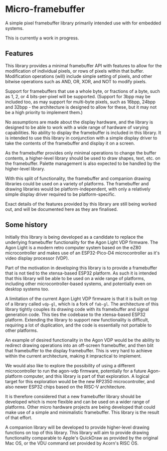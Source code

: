 # Micro-framebuffer

A simple pixel framebuffer library primarily intended use with for embedded systems.

This is currently a work in progress.


## Features

This library provides a minimal framebuffer API with features to allow for the modification of individual pixels, or rows of pixels within that buffer.  Modification operations (will) include simple setting of pixels, and other bitwise operations such as AND, OR, XOR, and NOT to modify pixels.

Support for framebuffers that use a whole byte, or fractions of a byte, such as 1, 2, or 4 bits-per-pixel will be supported.  (Support for 3bpp may be included too, as may support for multi-byte pixels, such as 16bpp, 24bpp and 32bpp - the architecture is designed to allow for these, but it may not be a high priority to implement them.)

No assumptions are made about the display hardware, and the library is designed to be able to work with a wide range of hardware of varying capabilities.  No ability to display the framebuffer is included in this library.  It is intended to use this library in conjunction with a simple display driver to take the contents of the framebuffer and display it on a screen.

As the framebuffer provides only minimal operations to change the buffer contents, a higher-level library should be used to draw shapes, text, etc. on the framebuffer.  Palette management is also expected to be handled by the higher-level library.

With this split of functionality, the framebuffer and companion drawing libraries could be used on a variety of platforms.  The framebuffer and drawing libraries would be platform-independent, with only a relatively simple display driver required to be platform-specific.

Exact details of the features provided by this library are still being worked out, and will be documented here as they are finalised.


## Some history

Initially this library is being developed as a candidate to replace the underlying framebuffer functionality for the Agon Light VDP firmware.  The Agon Light is a modern retro computer system based on the eZ80 microcontroller and makes use of an ESP32-Pico-D4 microcontroller as it's video display processor (VDP).

Part of the motivation in developing this library is to provide a framebuffer that is not tied to the xtensa-based ESP32 platform.  As such it is intended that this library will be able to be used on a wide range of platforms, including other microcontroller-based systems, and potentially even on desktop systems too.

A limitation of the current Agon Light VDP firmware is that it is built on top of a library called `vdp-gl`, which is a fork of `fab-gl`.  The architecture of this library tightly couples its drawing code with its framebuffer and signal generation code.  This ties the codebase to the xtensa-based ESP32 platform.  Extending the library to support new functionality is difficult, requiring a lot of duplication, and the code is essentially not portable to other platforms.

An example of desired functionality in the Agon VDP would be the ability to redirect drawing operations into an off-screen framebuffer, and then blit that framebuffer to the display framebuffer.  This is very hard to achieve within the current architecture, making it impractical to implement.

We would also like to explore the possibility of using a different microcontroller to run the agon-vdp firmware, potentially for a future Agon-platform computer, and this library is part of that exploration.  A logical target for this exploration would be the new RP2350 microcontroller, and also newer ESP32 chips based on the RISC-V architecture.

It is therefore considered that a new framebuffer library should be developed which is more flexible and can be used on a wider range of platforms.  Other micro hardware projects are being developed that could make use of a simple and minimalistic framebuffer.  This library is the result of that effort.

A companion library will be developed to provide higher-level drawing functions on top of this library.  This library will aim to provide drawing functionality comparable to Apple's QuickDraw as provided by the original Mac OS, or the VDU command set provided by Acorn's RISC OS.




